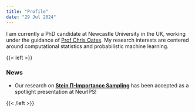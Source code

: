 ```yaml
---
title: "Profile"
date: "29 Jul 2024"
---
```


I am currently a PhD candidate at Newcastle University in the UK, working under the guidance of [Prof Chris Oates](https://oates.work/). My research interests are centered around computational statistics and probabilistic machine learning.

{{< left >}}
### News

- Our research on [**Stein Π-Importance Sampling**](https://arxiv.org/abs/2305.10068) has been accepted as a spotlight presentation at NeurIPS!

{{< /left >}}
